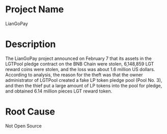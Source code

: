 # Project Name
LianGoPay

# Description
The LianGoPay project announced on February 7 that its assets in the LGTPool pledge contract on the BNB Chain were stolen, 6,148,859 LGT reward coins were stolen, and the loss was about 1.6 million US dollars. According to analysis, the reason for the theft was that the owner administrator of LGTPool created a fake LP token pledge pool (Pool No. 3), and then the thief put a large amount of LP tokens into the pool for pledge, and obtained 6.14 million pieces LGT reward token.

# Root Cause
Not Open Source